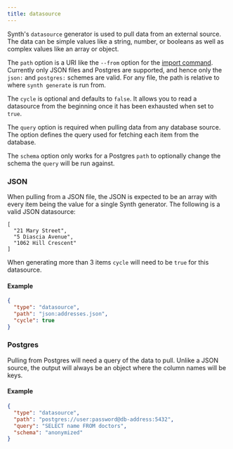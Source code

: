 ```yaml
---
title: datasource
---
```

Synth's `datasource` generator is used to pull data from an external source. The data can be simple values like a string,
number, or booleans as well as complex values like an array or object.

The `path` option is a URI like the `--from` option for the [import command](/docs/getting_started/command-line#command-import).
Currently only JSON files and Postgres are supported, and hence only the `json:` and `postgres:` schemes are valid. For
any file, the path is relative to where `synth generate` is run from.

The `cycle` is optional and defaults to `false`. It allows you to read a datasource from the beginning once it has been
exhausted when set to `true`.

The `query` option is required when pulling data from any database source. The option defines the query used for fetching
each item from the database.

The `schema` option only works for a Postgres `path` to optionally change the schema the `query` will be run against.

### JSON
When pulling from a JSON file, the JSON is expected to be an array with every item being the value for a single Synth
generator. The following is a valid JSON datasource:

```json[addresses.json]
[
  "21 Mary Street",
  "5 Diascia Avenue",
  "1062 Hill Crescent"
]
```

When generating more than 3 items `cycle` will need to be `true` for this datasource.

#### Example

```json synth
{
  "type": "datasource",
  "path": "json:addresses.json",
  "cycle": true
}
```

### Postgres
Pulling from Postgres will need a query of the data to pull. Unlike a JSON source, the output will always be an object
where the column names will be keys.

#### Example

```json synth
{
  "type": "datasource",
  "path": "postgres://user:password@db-address:5432",
  "query": "SELECT name FROM doctors",
  "schema": "anonymized"
}
```
